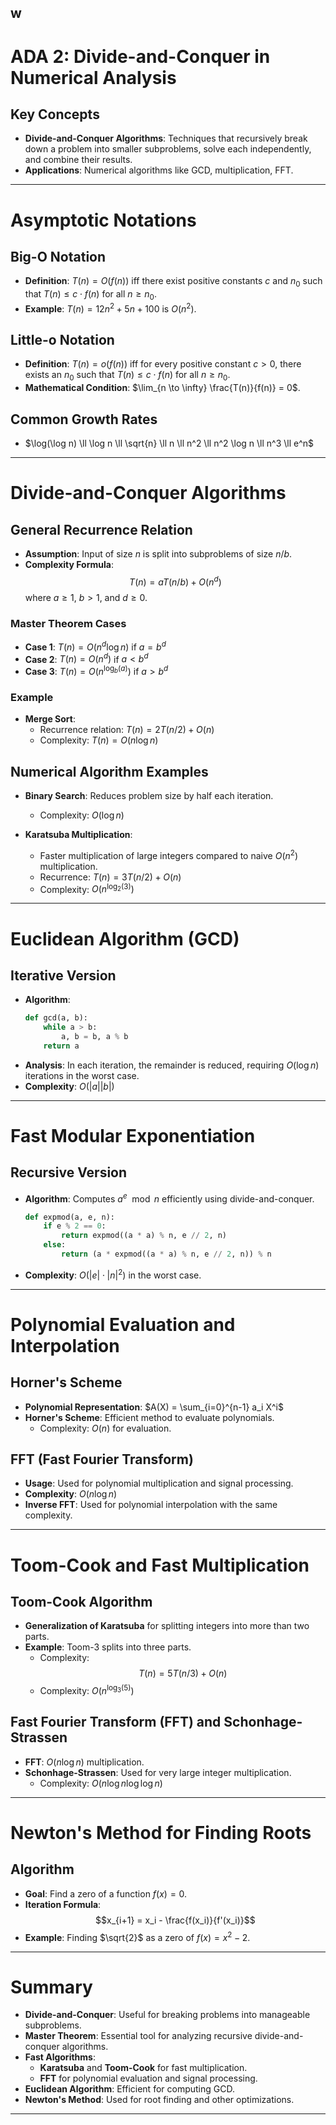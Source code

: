 w
---

# ADA 2: Divide-and-Conquer in Numerical Analysis

## Key Concepts
- **Divide-and-Conquer Algorithms**: Techniques that recursively break down a problem into smaller subproblems, solve each independently, and combine their results.
- **Applications**: Numerical algorithms like GCD, multiplication, FFT.

---

# Asymptotic Notations

## Big-O Notation
- **Definition**: $T(n) = O(f(n))$ iff there exist positive constants $c$ and $n_0$ such that $T(n) \leq c \cdot f(n)$ for all $n \geq n_0$.
- **Example**: $T(n) = 12n^2 + 5n + 100$ is $O(n^2)$.

## Little-o Notation
- **Definition**: $T(n) = o(f(n))$ iff for every positive constant $c > 0$, there exists an $n_0$ such that $T(n) \leq c \cdot f(n)$ for all $n \geq n_0$.
- **Mathematical Condition**: $\lim_{n \to \infty} \frac{T(n)}{f(n)} = 0$.

## Common Growth Rates
- $\log(\log n) \ll \log n \ll \sqrt{n} \ll n \ll n^2 \ll n^2 \log n \ll n^3 \ll e^n$

---

# Divide-and-Conquer Algorithms

## General Recurrence Relation
- **Assumption**: Input of size $n$ is split into subproblems of size $n/b$.
- **Complexity Formula**: $$T(n) = aT(n/b) + O(n^d)$$ where $a \geq 1$, $b > 1$, and $d \geq 0$.

### Master Theorem Cases
- **Case 1**: $T(n) = O(n^d \log n)$ if $a = b^d$
- **Case 2**: $T(n) = O(n^d)$ if $a < b^d$
- **Case 3**: $T(n) = O(n^{\log_b(a)})$ if $a > b^d$

### Example
- **Merge Sort**: 
  - Recurrence relation: $T(n) = 2T(n/2) + O(n)$
  - Complexity: $T(n) = O(n \log n)$

## Numerical Algorithm Examples
- **Binary Search**: Reduces problem size by half each iteration.
  - Complexity: $O(\log n)$

- **Karatsuba Multiplication**:
  - Faster multiplication of large integers compared to naive $O(n^2)$ multiplication.
  - Recurrence: $T(n) = 3T(n/2) + O(n)$
  - Complexity: $O(n^{\log_2(3)})$

---

# Euclidean Algorithm (GCD)

## Iterative Version
- **Algorithm**: 
  ```python
  def gcd(a, b):
      while a > b:
          a, b = b, a % b
      return a
  ```
- **Analysis**: In each iteration, the remainder is reduced, requiring $O(\log n)$ iterations in the worst case.
- **Complexity**: $O(|a||b|)$

---

# Fast Modular Exponentiation

## Recursive Version
- **Algorithm**: Computes $a^e \mod n$ efficiently using divide-and-conquer.
  ```python
  def expmod(a, e, n):
      if e % 2 == 0:
          return expmod((a * a) % n, e // 2, n)
      else:
          return (a * expmod((a * a) % n, e // 2, n)) % n
  ```
- **Complexity**: $O(|e| \cdot |n|^2)$ in the worst case.

---

# Polynomial Evaluation and Interpolation

## Horner's Scheme
- **Polynomial Representation**: $A(X) = \sum_{i=0}^{n-1} a_i X^i$
- **Horner's Scheme**: Efficient method to evaluate polynomials.
  - Complexity: $O(n)$ for evaluation.

## FFT (Fast Fourier Transform)
- **Usage**: Used for polynomial multiplication and signal processing.
- **Complexity**: $O(n \log n)$
- **Inverse FFT**: Used for polynomial interpolation with the same complexity.

---

# Toom-Cook and Fast Multiplication

## Toom-Cook Algorithm
- **Generalization of Karatsuba** for splitting integers into more than two parts.
- **Example**: Toom-3 splits into three parts.
  - Complexity: $$T(n) = 5T(n/3) + O(n)$$
  - Complexity: $O(n^{\log_3(5)})$

## Fast Fourier Transform (FFT) and Schonhage-Strassen
- **FFT**: $O(n \log n)$ multiplication.
- **Schonhage-Strassen**: Used for very large integer multiplication.
  - Complexity: $O(n \log n \log \log n)$

---

# Newton's Method for Finding Roots

## Algorithm
- **Goal**: Find a zero of a function $f(x) = 0$.
- **Iteration Formula**: $$x_{i+1} = x_i - \frac{f(x_i)}{f'(x_i)}$$
- **Example**: Finding $\sqrt{2}$ as a zero of $f(x) = x^2 - 2$.

---

# Summary

- **Divide-and-Conquer**: Useful for breaking problems into manageable subproblems.
- **Master Theorem**: Essential tool for analyzing recursive divide-and-conquer algorithms.
- **Fast Algorithms**:
  - **Karatsuba** and **Toom-Cook** for fast multiplication.
  - **FFT** for polynomial evaluation and signal processing.
- **Euclidean Algorithm**: Efficient for computing GCD.
- **Newton's Method**: Used for root finding and other optimizations.

---